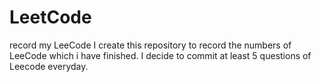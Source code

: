# LeetCode
record my LeeCode
I create this repository to record the numbers of LeeCode which i have finished. 
I decide to commit at least 5 questions of Leecode everyday.
